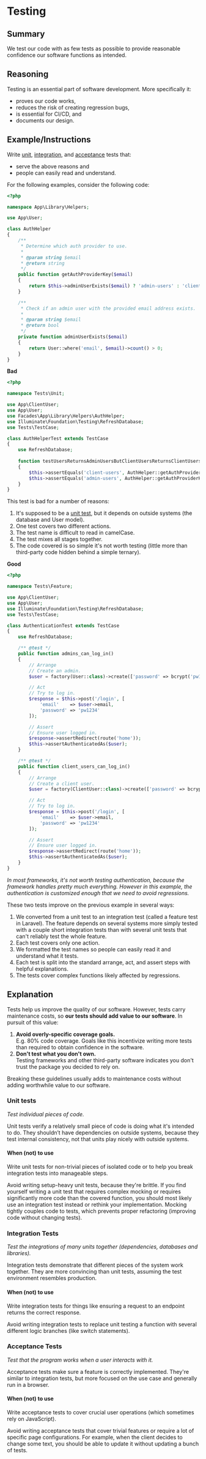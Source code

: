 # Testing
## Summary
We test our code with as few tests as possible to provide reasonable confidence our software functions as intended.


## Reasoning
Testing is an essential part of software development. More specifically it:

- proves our code works,
- reduces the risk of creating regression bugs,
- is essential for CI/CD, and
- documents our design.


## Example/Instructions
Write [unit](#unit-tests), [integration](#integration-tests), and [acceptance](#acceptance-tests) tests that:

- serve the above reasons and
- people can easily read and understand.

For the following examples, consider the following code:

```php
<?php

namespace App\Library\Helpers;

use App\User;

class AuthHelper
{   
    /**
     * Determine which auth provider to use.
     *
     * @param string $email
     * @return string
     */
    public function getAuthProviderKey($email)
    {
        return $this->adminUserExists($email) ? 'admin-users' : 'client-users';
    }

    /**
     * Check if an admin user with the provided email address exists.
     *
     * @param string $email
     * @return bool
     */
    private function adminUserExists($email)
    {
        return User::where('email', $email)->count() > 0;
    }
}
```

**Bad**
```php
<?php

namespace Tests\Unit;

use App\ClientUser;
use App\User;
use Facades\App\Library\Helpers\AuthHelper;
use Illuminate\Foundation\Testing\RefreshDatabase;
use Tests\TestCase;

class AuthHelperTest extends TestCase
{
    use RefreshDatabase;
    
    function testUsersReturnsAdminUsersButClientUsersReturnsClientUsers()
    {    
        $this->assertEquals('client-users', AuthHelper::getAuthProviderKey(factory(User::class)->create()->email));
        $this->assertEquals('admin-users', AuthHelper::getAuthProviderKey(factory(ClientUser::class)->create()->email));
    }
}
```

This test is bad for a number of reasons:

1. It's supposed to be a [unit test](#unit-tests), but it depends on outside systems (the database and User model).
2. One test covers two different actions.
3. The test name is difficult to read in camelCase.
4. The test mixes all stages together.
5. The code covered is so simple it's not worth testing (little more than third-party code hidden behind a simple ternary).

**Good**
```php
<?php

namespace Tests\Feature;

use App\ClientUser;
use App\User;
use Illuminate\Foundation\Testing\RefreshDatabase;
use Tests\TestCase;

class AuthenticationTest extends TestCase
{
    use RefreshDatabase;

    /** @test */
    public function admins_can_log_in()
    {
        // Arrange
        // Create an admin.
        $user = factory(User::class)->create(['password' => bcrypt('pw1234')]);

        // Act
        // Try to log in.
        $response = $this->post('/login', [
            'email'    => $user->email,
            'password' => 'pw1234'
        ]);

        // Assert
        // Ensure user logged in.
        $response->assertRedirect(route('home'));
        $this->assertAuthenticatedAs($user);
    }

    /** @test */
    public function client_users_can_log_in()
    {
        // Arrange
        // Create a client user.
        $user = factory(ClientUser::class)->create(['password' => bcrypt('pw1234')]);

        // Act
        // Try to log in.
        $response = $this->post('/login', [
            'email'    => $user->email,
            'password' => 'pw1234'
        ]);

        // Assert
        // Ensure user logged in.
        $response->assertRedirect(route('home'));
        $this->assertAuthenticatedAs($user);
    }
}
```

*In most frameworks, it's not worth testing authentication, because the framework handles pretty much everything. However in this example, the authentication is customized enough that we need to avoid regressions.*

These two tests improve on the previous example in several ways:

1. We converted from a unit test to an integration test (called a feature test in Laravel). The feature depends on several systems more simply tested with a couple short integration tests than with several unit tests that can't reliably test the whole feature.
2. Each test covers only one action.
3. We formatted the test names so people can easily read it and understand what it tests.
4. Each test is split into the standard arrange, act, and assert steps with helpful explanations.
5. The tests cover complex functions likely affected by regressions.


## Explanation
Tests help us improve the quality of our software. However, tests carry maintenance costs, so **our tests should add value to our software**. In pursuit of this value:

1. **Avoid overly-specific coverage goals.**  
  E.g. 80% code coverage. Goals like this incentivize writing more tests than required to obtain confidence in the software.
2. **Don't test what you don't own.**  
  Testing frameworks and other third-party software indicates you don't trust the package you decided to rely on.

Breaking these guidelines usually adds to maintenance costs without adding worthwhile value to our software.

### Unit tests
*Test individual pieces of code.*

Unit tests verify a relatively small piece of code is doing what it's intended to do. They shouldn’t have dependencies on outside systems, because they test internal consistency, not that units play nicely with outside systems.

#### When (not) to use
Write unit tests for non-trivial pieces of isolated code or to help you break integration tests into manageable steps.

Avoid writing setup-heavy unit tests, because they're brittle. If you find yourself writing a unit test that requires complex mocking or requires significantly more code than the covered function, you should most likely use an integration test instead or rethink your implementation. Mocking tightly couples code to tests, which prevents proper refactoring (improving code without changing tests).

### Integration Tests
*Test the integrations of many units together (dependencies, databases and libraries).*

Integration tests demonstrate that different pieces of the system work together. They are more convincing than unit tests, assuming the test environment resembles production.

#### When (not) to use
Write integration tests for things like ensuring a request to an endpoint returns the correct response.

Avoid writing integration tests to replace unit testing a function with several different logic branches (like switch statements).

### Acceptance Tests
*Test that the program works when a user interacts with it.*

Acceptance tests make sure a feature is correctly implemented. They're similar to integration tests, but more focused on the use case and generally run in a browser.

#### When (not) to use
Write acceptance tests to cover crucial user operations (which sometimes rely on JavaScript).

Avoid writing acceptance tests that cover trivial features or require a lot of specific page configurations. For example, when the client decides to change some text, you should be able to update it without updating a bunch of tests.
